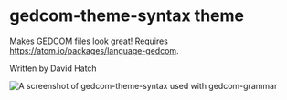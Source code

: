 # gedcom-theme-syntax theme

Makes GEDCOM files look great! Requires https://atom.io/packages/language-gedcom.

Written by David Hatch

![A screenshot of gedcom-theme-syntax used with gedcom-grammar](https://github.com/d5dhatch/gedcom-grammar/blob/master/gedcom%20grammar%20and%20theme.png?raw=true)